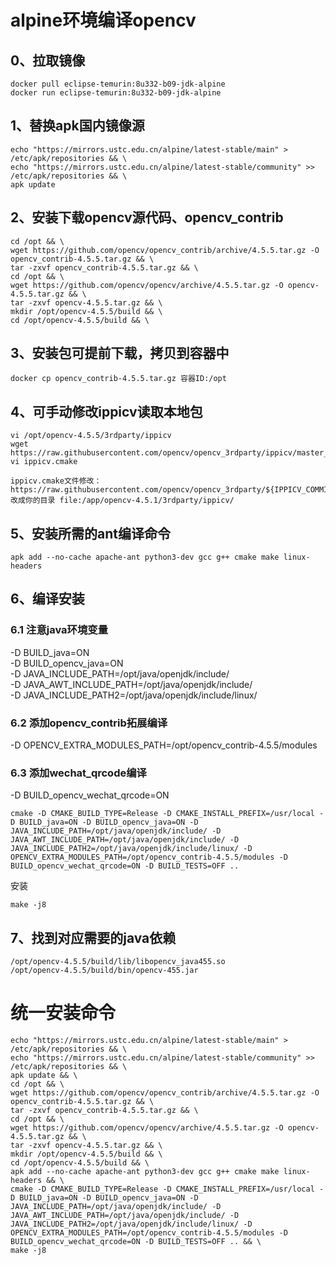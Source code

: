 # alpine环境编译opencv
## 0、拉取镜像
````
docker pull eclipse-temurin:8u332-b09-jdk-alpine
docker run eclipse-temurin:8u332-b09-jdk-alpine
````
## 1、替换apk国内镜像源
````
echo "https://mirrors.ustc.edu.cn/alpine/latest-stable/main" > /etc/apk/repositories && \
echo "https://mirrors.ustc.edu.cn/alpine/latest-stable/community" >> /etc/apk/repositories && \
apk update
````
## 2、安装下载opencv源代码、opencv_contrib
```
cd /opt && \
wget https://github.com/opencv/opencv_contrib/archive/4.5.5.tar.gz -O opencv_contrib-4.5.5.tar.gz && \
tar -zxvf opencv_contrib-4.5.5.tar.gz && \
cd /opt && \
wget https://github.com/opencv/opencv/archive/4.5.5.tar.gz -O opencv-4.5.5.tar.gz && \
tar -zxvf opencv-4.5.5.tar.gz && \
mkdir /opt/opencv-4.5.5/build && \
cd /opt/opencv-4.5.5/build && \
```
## 3、安装包可提前下载，拷贝到容器中
```
docker cp opencv_contrib-4.5.5.tar.gz 容器ID:/opt
```
## 4、可手动修改ippicv读取本地包
```
vi /opt/opencv-4.5.5/3rdparty/ippicv
wget https://raw.githubusercontent.com/opencv/opencv_3rdparty/ippicv/master_20191018/ippicv/ippicv_2020_lnx_intel64_20191018_general.tgz
vi ippicv.cmake

ippicv.cmake文件修改： https://raw.githubusercontent.com/opencv/opencv_3rdparty/${IPPICV_COMMIT}/ippicv/ 改成你的目录 file:/app/opencv-4.5.1/3rdparty/ippicv/
```
## 5、安装所需的ant编译命令
```
apk add --no-cache apache-ant python3-dev gcc g++ cmake make linux-headers
```
## 6、编译安装
### 6.1 注意java环境变量
-D BUILD_java=ON  
-D BUILD_opencv_java=ON  
-D JAVA_INCLUDE_PATH=/opt/java/openjdk/include/  
-D JAVA_AWT_INCLUDE_PATH=/opt/java/openjdk/include/  
-D JAVA_INCLUDE_PATH2=/opt/java/openjdk/include/linux/  
### 6.2 添加opencv_contrib拓展编译
-D OPENCV_EXTRA_MODULES_PATH=/opt/opencv_contrib-4.5.5/modules
### 6.3 添加wechat_qrcode编译
-D BUILD_opencv_wechat_qrcode=ON
```
cmake -D CMAKE_BUILD_TYPE=Release -D CMAKE_INSTALL_PREFIX=/usr/local -D BUILD_java=ON -D BUILD_opencv_java=ON -D JAVA_INCLUDE_PATH=/opt/java/openjdk/include/ -D JAVA_AWT_INCLUDE_PATH=/opt/java/openjdk/include/ -D JAVA_INCLUDE_PATH2=/opt/java/openjdk/include/linux/ -D OPENCV_EXTRA_MODULES_PATH=/opt/opencv_contrib-4.5.5/modules -D BUILD_opencv_wechat_qrcode=ON -D BUILD_TESTS=OFF ..
```
安装
```
make -j8
```
## 7、找到对应需要的java依赖
```
/opt/opencv-4.5.5/build/lib/libopencv_java455.so
/opt/opencv-4.5.5/build/bin/opencv-455.jar
```


# 统一安装命令
```
echo "https://mirrors.ustc.edu.cn/alpine/latest-stable/main" > /etc/apk/repositories && \
echo "https://mirrors.ustc.edu.cn/alpine/latest-stable/community" >> /etc/apk/repositories && \
apk update && \
cd /opt && \
wget https://github.com/opencv/opencv_contrib/archive/4.5.5.tar.gz -O opencv_contrib-4.5.5.tar.gz && \
tar -zxvf opencv_contrib-4.5.5.tar.gz && \
cd /opt && \
wget https://github.com/opencv/opencv/archive/4.5.5.tar.gz -O opencv-4.5.5.tar.gz && \
tar -zxvf opencv-4.5.5.tar.gz && \
mkdir /opt/opencv-4.5.5/build && \
cd /opt/opencv-4.5.5/build && \
apk add --no-cache apache-ant python3-dev gcc g++ cmake make linux-headers && \
cmake -D CMAKE_BUILD_TYPE=Release -D CMAKE_INSTALL_PREFIX=/usr/local -D BUILD_java=ON -D BUILD_opencv_java=ON -D JAVA_INCLUDE_PATH=/opt/java/openjdk/include/ -D JAVA_AWT_INCLUDE_PATH=/opt/java/openjdk/include/ -D JAVA_INCLUDE_PATH2=/opt/java/openjdk/include/linux/ -D OPENCV_EXTRA_MODULES_PATH=/opt/opencv_contrib-4.5.5/modules -D BUILD_opencv_wechat_qrcode=ON -D BUILD_TESTS=OFF .. && \
make -j8 
```